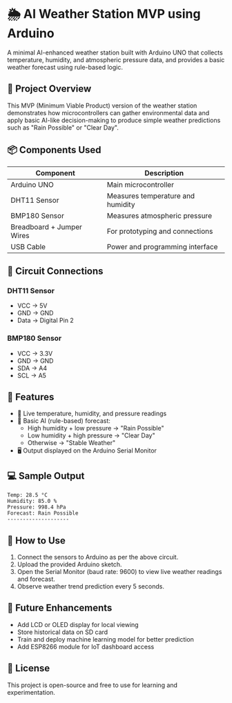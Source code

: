 # 🌦️ AI Weather Station MVP using Arduino

A minimal AI-enhanced weather station built with Arduino UNO that collects temperature, humidity, and atmospheric pressure data, and provides a basic weather forecast using rule-based logic.

## 🚀 Project Overview

This MVP (Minimum Viable Product) version of the weather station demonstrates how microcontrollers can gather environmental data and apply basic AI-like decision-making to produce simple weather predictions such as "Rain Possible" or "Clear Day".

## 📦 Components Used

| Component                | Description                                  |
|--------------------------|----------------------------------------------|
| Arduino UNO              | Main microcontroller                         |
| DHT11 Sensor             | Measures temperature and humidity            |
| BMP180 Sensor            | Measures atmospheric pressure                |
| Breadboard + Jumper Wires| For prototyping and connections              |
| USB Cable                | Power and programming interface              |

## 🔌 Circuit Connections

### DHT11 Sensor
- VCC → 5V  
- GND → GND  
- Data → Digital Pin 2  

### BMP180 Sensor
- VCC → 3.3V  
- GND → GND  
- SDA → A4  
- SCL → A5  

## 🧠 Features

- 📡 Live temperature, humidity, and pressure readings  
- 🧠 Basic AI (rule-based) forecast:
  - High humidity + low pressure → "Rain Possible"
  - Low humidity + high pressure → "Clear Day"
  - Otherwise → "Stable Weather"
- 🖥 Output displayed on the Arduino Serial Monitor

## 💻 Sample Output

```
Temp: 28.5 °C  
Humidity: 85.0 %  
Pressure: 998.4 hPa  
Forecast: Rain Possible  
--------------------
```

## 🧪 How to Use

1. Connect the sensors to Arduino as per the above circuit.
2. Upload the provided Arduino sketch.
3. Open the Serial Monitor (baud rate: 9600) to view live weather readings and forecast.
4. Observe weather trend prediction every 5 seconds.

## 🔮 Future Enhancements

- Add LCD or OLED display for local viewing
- Store historical data on SD card
- Train and deploy machine learning model for better prediction
- Add ESP8266 module for IoT dashboard access

## 📜 License

This project is open-source and free to use for learning and experimentation.
